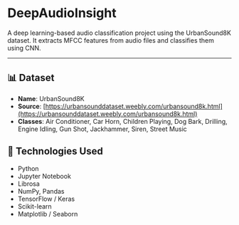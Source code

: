 # DeepAudioInsight
A deep learning-based audio classification project using the UrbanSound8K dataset. It extracts MFCC features from audio files and classifies them using CNN.

---

## 📊 Dataset

- **Name**: UrbanSound8K
- **Source**: [https://urbansounddataset.weebly.com/urbansound8k.html](https://urbansounddataset.weebly.com/urbansound8k.html)
- **Classes**: Air Conditioner, Car Horn, Children Playing, Dog Bark, Drilling, Engine Idling, Gun Shot, Jackhammer, Siren, Street Music



## 🧠 Technologies Used

- Python
- Jupyter Notebook
- Librosa
- NumPy, Pandas
- TensorFlow / Keras
- Scikit-learn
- Matplotlib / Seaborn
